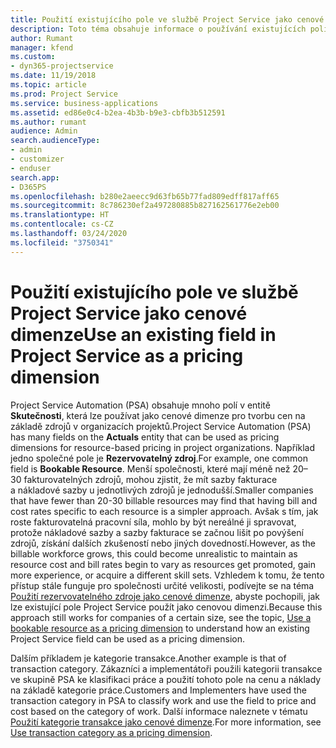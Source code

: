 ```yaml
---
title: Použití existujícího pole ve službě Project Service jako cenové dimenze
description: Toto téma obsahuje informace o používání existujících polí Project Service jako cenových dimenzí.
author: Rumant
manager: kfend
ms.custom:
- dyn365-projectservice
ms.date: 11/19/2018
ms.topic: article
ms.prod: Project Service
ms.service: business-applications
ms.assetid: ed86e0c4-b2ea-4b3b-b9e3-cbfb3b512591
ms.author: rumant
audience: Admin
search.audienceType:
- admin
- customizer
- enduser
search.app:
- D365PS
ms.openlocfilehash: b280e2aeecc9d63fb65b77fad809edff817aff65
ms.sourcegitcommit: 8c786230ef2a497280885b827162561776e2eb00
ms.translationtype: HT
ms.contentlocale: cs-CZ
ms.lasthandoff: 03/24/2020
ms.locfileid: "3750341"
---
```

# <a name="use-an-existing-field-in-project-service-as-a-pricing-dimension"></a><span data-ttu-id="398f6-103">Použití existujícího pole ve službě Project Service jako cenové dimenze</span><span class="sxs-lookup"><span data-stu-id="398f6-103">Use an existing field in Project Service as a pricing dimension</span></span>

<span data-ttu-id="398f6-104">Project Service Automation (PSA) obsahuje mnoho polí v entitě **Skutečnosti**, která lze používat jako cenové dimenze pro tvorbu cen na základě zdrojů v organizacích projektů.</span><span class="sxs-lookup"><span data-stu-id="398f6-104">Project Service Automation (PSA) has many fields on the **Actuals** entity that can be used as pricing dimensions for resource-based pricing in project organizations.</span></span> <span data-ttu-id="398f6-105">Například jedno společné pole je **Rezervovatelný zdroj**.</span><span class="sxs-lookup"><span data-stu-id="398f6-105">For example, one common field is **Bookable Resource**.</span></span> <span data-ttu-id="398f6-106">Menší společnosti, které mají méně než 20–30 fakturovatelných zdrojů, mohou zjistit, že mít sazby fakturace a nákladové sazby u jednotlivých zdrojů je jednodušší.</span><span class="sxs-lookup"><span data-stu-id="398f6-106">Smaller companies that have fewer than 20-30 billable resources may find that having bill and cost rates specific to each resource is a simpler approach.</span></span> <span data-ttu-id="398f6-107">Avšak s tím, jak roste fakturovatelná pracovní síla, mohlo by být nereálné ji spravovat, protože nákladové sazby a sazby fakturace se začnou lišit po povýšení zdrojů, získání dalších zkušeností nebo jiných dovedností.</span><span class="sxs-lookup"><span data-stu-id="398f6-107">However, as the billable workforce grows, this could become unrealistic to maintain as resource cost and bill rates begin to vary as resources get promoted, gain more experience, or acquire a different skill sets.</span></span> <span data-ttu-id="398f6-108">Vzhledem k tomu, že tento přístup stále funguje pro společnosti určité velikosti, podívejte se na téma [Použití rezervovatelného zdroje jako cenové dimenze](bookable-resource-pricing-dimension.md), abyste pochopili, jak lze existující pole Project Service použít jako cenovou dimenzi.</span><span class="sxs-lookup"><span data-stu-id="398f6-108">Because this approach still works for companies of a certain size, see the topic, [Use a bookable resource as a pricing dimension](bookable-resource-pricing-dimension.md) to understand how an existing Project Service field can be used as a pricing dimension.</span></span>

<span data-ttu-id="398f6-109">Dalším příkladem je kategorie transakce.</span><span class="sxs-lookup"><span data-stu-id="398f6-109">Another example is that of transaction category.</span></span> <span data-ttu-id="398f6-110">Zákazníci a implementátoři použili kategorii transakce ve skupině PSA ke klasifikaci práce a použití tohoto pole na cenu a náklady na základě kategorie práce.</span><span class="sxs-lookup"><span data-stu-id="398f6-110">Customers and Implementers have used the transaction category in PSA to classify work and use the field to price and cost based on the category of work.</span></span> <span data-ttu-id="398f6-111">Další informace naleznete v tématu [Použití kategorie transakce jako cenové dimenze](transaction-category-pricing-dimension.md).</span><span class="sxs-lookup"><span data-stu-id="398f6-111">For more information, see [Use transaction category as a pricing dimension](transaction-category-pricing-dimension.md).</span></span>
